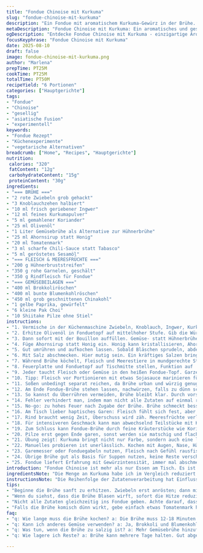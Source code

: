 ```yaml
---
title: "Fondue Chinoise mit Kurkuma"
slug: "fondue-chinoise-mit-kurkuma"
description: "Ein Fondue mit aromatischem Kurkuma-Gewürz in der Brühe. Huhn, Rind und Garnelen treffen auf bunte Gemüsemischung. Die Brühe dickt mit Tomatenpaste, Honig und ölig-würzigen Akzenten. Intensives Kochen lässt die Aromen verschmelzen. Alternativen bei Geflügel oder Meeresfrüchten. Rezept ohne Milchprodukte, Eier, Nüsse, Gluten. Gute Balance aus Schärfe, Süße und Erdigkeit. Zubereitung im Fonduetopf, direkt am Tisch serviert. Ideal für gesellige Runden, bei denen jeder nach eigenem Gusto garen kann."
metaDescription: "Fondue Chinoise mit Kurkuma: Ein aromatisches und geselliges Fondue-Erlebnis für jede Runde."
ogDescription: "Entdecke Fondue Chinoise mit Kurkuma - einzigartige Aromen und geselliges Garen am Tisch.;"
focusKeyphrase: "Fondue Chinoise mit Kurkuma"
date: 2025-08-10
draft: false
image: fondue-chinoise-mit-kurkuma.png
author: "Marlena"
prepTime: PT25M
cookTime: PT25M
totalTime: PT50M
recipeYield: "6 Portionen"
categories: ["Hauptgerichte"]
tags:
- "Fondue"
- "Chinoise"
- "gesellig"
- "asiatische Fusion"
- "experimentell"
keywords:
- "Fondue Rezept"
- "Küchenexperimente"
- "vegetarische Alternativen"
breadcrumb: ["Home", "Recipes", "Hauptgerichte"]
nutrition: 
 calories: "320"
 fatContent: "12g"
 carbohydrateContent: "15g"
 proteinContent: "30g"
ingredients:
- "=== BRÜHE ==="
- "2 rote Zwiebeln grob gehackt"
- "3 Knoblauchzehen halbiert"
- "10 ml frisch geriebener Ingwer"
- "12 ml feines Kurkumapulver"
- "5 ml gemahlener Koriander"
- "25 ml Olivenöl"
- "1 Liter Gemüsebrühe als Alternative zur Hühnerbrühe"
- "25 ml Ahornsirup statt Honig"
- "20 ml Tomatenmark"
- "3 ml scharfe Chili-Sauce statt Tabasco"
- "5 ml geröstetes Sesamöl"
- "=== FLEISCH & MEERESFRÜCHTE ==="
- "200 g Hühnerbruststreifen"
- "350 g rohe Garnelen, geschält"
- "350 g Rindfleisch für Fondue"
- "=== GEMÜSEBEILAGEN ==="
- "400 ml Brokkoliröschen"
- "400 ml bunte Blumenkohlröschen"
- "450 ml grob geschnittenen Chinakohl"
- "1 gelbe Paprika, gewürfelt"
- "6 kleine Pak Choi"
- "10 Shiitake Pilze ohne Stiel"
instructions:
- "1. Vermische in der Küchenmaschine Zwiebeln, Knoblauch, Ingwer, Kurkuma und Koriander. Fein, aber nicht zu Brei, kleine Klümpchen sind gut. Aromatisch soll’s werden, nicht glatt und fad."
- "2. Erhitze Olivenöl in Fonduetopf auf mittelhoher Stufe. Gib die Würzmischung hinein. Rasselt und brutzelt kurz an, etwa 90 Sekunden, bis die Zwiebeln glasig werden — nicht braun werden lassen, sonst wird’s bitter."
- "3. Dann sofort mit der Bouillon auffüllen. Gemüse- statt Hühnerbrühe funktioniert gut, da intensives Umamigeschmackprofil mit Tomatenmark zu kompensieren."
- "4. Füge Ahornsirup statt Honig ein. Honig kann kristallisieren, Ahornsirup ist beständiger. Auch Chili-Sauce statt Tabasco bringt mehr Tiefe, weniger scharfen Knall."
- "5. Gut umrühren und aufkochen lassen. Sobald Bläschen sprudeln, abdecken und auf kleinste Stufe reduzieren. 12 - 18 Minuten sanft simmern lassen. Nicht zu lange, zu scharfes Feuer macht bitter."
- "6. Mit Salz abschmecken. Hier mutig sein. Ein kräftiges Salzen bringt alle Zutaten zusammen, ansonsten wirkt Brühe flach."
- "7. Während Brühe köchelt, Fleisch und Meerestiere in mundgerechte Streifen, Stücke schneiden. Gemüse putzen, Brokkoli und Blumenkohl in kleine Röschen teilen, Chinakohl grob, Paprika in karierte Stücke. Pak Choi halbieren, Shiitake vierteln."
- "8. Feuerplatte und Fonduetopf auf Tischmitte stellen, Funktion auf 'Bouillon' programmieren. Brühe sollte sanft, aber sichtbar köcheln. Nicht wütend sprudeln, sonst spritzt es raus."
- "9. Jeder taucht Fleisch oder Gemüse in den heißen Fondue-Topf. Garzeiten variieren: Garnelen brauchen nur 2 Minuten, Rind etwa 3-5, Gemüse je nach Bissfestigkeit bis zu 7. Pak Choi und Shiitake ziehen schnell Aromen auf, besser kurz auch außerhalb der Flüssigkeit schwenken."
- "10. Tipp: Fleisch vor Portionieren mit etwas Sojasauce marinieren für extra Umami. Alternative: Tofu-Fürberg mit Räucheraroma, wenn du vegetarisch magst."
- "11. Soßen unbedingt separat reichen, da Brühe urban und würzig genug, sonst wird’s zu süß oder einheitlich."
- "12. Am Ende Fondue-Brühe stehen lassen, nachwürzen, falls zu dünn schien. In Tiervarianten kann man mit einer Prise getrockneten Zitronengras frische Frische ins Spiel bringen."
- "13. So kannst du Überrühren vermeiden, Brühe bleibt klar. Durch vorsichtiges Einkochen bekommst du dichten Film an Oberfläche – aromatisch, nicht fettig."
- "14. Fehler verhindert man, indem man nicht alle Zutaten auf einmal reinwirft. Stücke zu dick oder zu klein verändern Garzeiten erheblich."
- "15. No-go: zu hohes Feuer nach Zugabe der Brühe. Brühe schmeckt besser, wenn sie sich langsam entwickelt. Feuerregler nicht unterschätzen."
- "16. Am Tisch lieber haptisches Garen: Fleisch fühlt sich fest, aber noch saftig an – unterschätz nicht das Fingerspitzengefühl."
- "17. Rind braucht wenig Zeit, Überschuss wird zäh. Meeresfrüchte verlieren schnell Textur, eher kurz tunken."
- "18. Für intensiveren Geschmack kann man abwechselnd Teilstücke mit Knochen vorlegen, zieht noch mehr Tiefe raus."
- "19. Zum Schluss kann Fondue-Brühe durch feine Kräuterstücke wie Koriander oder Schnittlauch verfeinert werden, gibt Frische gegen die Schwere."
- "20. Pilze erst gegen Ende garen, sonst werden sie matschig und flach."
- "21. Übung zeigt: Kurkuma bringt nicht nur Farbe, sondern auch eine leichte Erdigkeit, die mit dem Honigersatz besser harmoniert."
- "22. Manuelles probieren ist unerlässlich. Kochen mit Augen, Nase, Händen. Wenn die Brühe Topfwand berührt, dabei Blasen langsam zerplatzen – bereit."
- "23. Garemesser oder Fonduegabeln nutzen, Fleisch nach Gefühl rausfischen. Nie zu lange in Brühe lassen."
- "24. Übrige Brühe gut als Basis für Suppen nutzen, keine Reste verschwenden."
- "25. Fondue liefert Erfahrung mit Gewürzintensität, immer mal abschmecken, bevor man an den Tisch bittet."
introduction: "Fondue Chinoise ist mehr als nur Essen am Tisch. Es ist Ritual, Texturspiel und Aromenspiel in einem. Kurkuma bringt Farbe und Tiefe in den Fondue-Bouillon, der etwas anders gewürzt wird als üblich. Die Süße des Ahornsirups ersetzt Honig, bringt aber cremige Noten ohne Klebrigkeit. Ein feiner Hauch von Chili sorgt für Wärme statt Schärfeschock. Man lernt, auf Geräusche während des Garens zu achten, sieht wie sich Zutaten fassen, wie der Dampf Spiel bringt. Jedes Stück Fleisch, jede Garstufe wird erlebt, nicht nach Zeit vorgegeben. Eine Hommage an Geduld und Sinne, gänzlich frei von Gluten, Milch und Eier. Das macht jeder Fondue-Liebhaber irgendwann selbst. Eine Reise in unverbrauchte Aromen und vertraute Gemütlichkeit."
ingredientsNote: "Die Menge an Kurkuma habe ich im Vergleich reduziert. Ursprünglich war zu viel drin; dann wird die Brühe bitter statt erdig. Statt Hühnerbrühe nehme ich oft Gemüsebrühe – funktioniert wunderbar. Ahornsirup statt Honig sorgt für beständiges Süßen, Honig ist anfangs toll, aber kristallisiert in der Brühe oft aus. Chili-Sauce mildert Tabasco-Schärfe, gibt gleichzeitig Textur und mehr Tiefe als simples scharf."
instructionsNote: "Die Reihenfolge der Zutatenverarbeitung hat Einfluss auf Geschmack und Konsistenz. Zwiebeln schonend in Öl anrösten, bevor die Brühe kommt – das macht den Unterschied. Nicht zu heiß rühren, lieber langsam kochen lassen, damit sich die Aromen binden. Das Ziehenlassen in der Brühe rauscht im Hintergrund wie ein Popcorn-Knistern, wenn man genau hinhört. Das ständige Abschmecken ist keine Überbleibselaltlast, sondern garantierte Geschmackssicherheit. Die Garzeiten variieren stark, besser auf Textur als Sekunden zählen achten. Pilze und grünes Gemüse immer zuletzt, die bleiben knackig. Die Schärfe darf am Ende gern eine Nachzügler-Note sein, nie gleich zu Beginn. Empfehlenswert: Kleine Marinaden fürs Fleisch, erst kurz vorm Servieren, dann bleibt die Fleischstruktur zart."
tips:
- "Beginne die Brühe sanft zu erhitzen. Zwiebeln erst anrösten; dann mit Brühe ablöschen. Achte auf Klang, wenn es blubbert, das zeigt, dass die Aromen bin sich verbinden. Experimentiere mit Gemüsebrühe und Ahornsirup, beide bringen Wohlschmeckendes, mit Unterschied im Süßgrad. Schärfe mit Chili-Sauce austarieren; scharf, aber nicht bitter."
- "Wenn du siehst, dass die Brühe Blasen wirft, sofort die Hitze reduzieren. Zu starkes Kochen kann Bitterkeit erzeugen. Lass die Brühe 12-18 Minuten sanft simmern. Die Garzeiten sind variabel, die Textur wird dir sagen, wann das Gemüse oder das Fleisch bereit ist, herausgenommen zu werden. Zarte Meeresfrüchte brauchen wenig Zeit."
- "Nicht alle Zutaten gleichzeitig ins Fondue geben. Achte darauf, dass kleinere Stücke nicht zu lange in der Brühe bleiben. Wärme bedeutet hier Rapid Cooking. Pilze nicht zu früh reinlegen, sie werden schnell matschig. Halte sie bis kurz vor Schluss zurück und achte darauf, sie beobachten zu können."
- "Falls die Brühe komisch dünn wirkt, gebe einfach etwas Tomatenmark hinzu. Das verstärkt den Geschmack. Auch die Salzmengen können variieren; wage ruhig mehr, um die anderen Aromen auszubalancieren. Bei der Marinade für das Fleisch, verwende Sojasauce. Halte sie erst kurz vor dem Servieren bereit, dann bleibt alles zart und schmackhaft."
faq:
- "q: Wie lange muss die Brühe kochen? a: Die Brühe muss 12-18 Minuten simmern. Das können Geräusche und Bläschen zeigen; nicht überkochen, sonst wird es bitter."
- "q: Kann ich anderes Gemüse verwenden? a: Ja, Brokkoli und Blumenkohl funktionieren gut. Chinakohl ist auch eine Option. Immer Textur beachten."
- "q: Was tun, wenn die Brühe zu salzig ist? a: Mehr Gemüsebrühe hinzufügen. Gute Lösung. Außerdem etwas Tomatenmark hilft, den Geschmack abzurunden."
- "q: Wie lagere ich Reste? a: Brühe kann mehrere Tage halten. Gut abgedeckt im Kühlschrank; einfrieren geht auch. Verwende eine gute Containerwahl."

---
```

